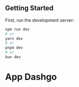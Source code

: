## Getting Started

First, run the development server:

```bash
npm run dev
# or
yarn dev
# or
pnpm dev
# or
bun dev
```

# App Dashgo

